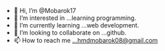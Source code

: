 - 👋 Hi, I’m @Mobarok17
- 👀 I’m interested in ...learning programming.
- 🌱 I’m currently learning ...web development.
- 💞️ I’m looking to collaborate on ...github.
- 📫 How to reach me ...hmdmobarok08@gmail.com

<!---
Mobarok17/Mobarok17 is a ✨ special ✨ repository because its `README.md` (this file) appears on your GitHub profile.
You can click the Preview link to take a look at your changes.
--->
